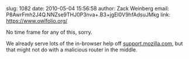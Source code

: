 slug:    1082
date:    2010-05-04 15:56:58
author:  Zack Weinberg
email:   P8AwrFmh2J4Q.NNZse9THJ0P3nva+.B3+jgEI0V9hfAdsuJMkg
link:     https://www.owlfolio.org/

No time frame for any of this, sorry.

We already serve lots of the in-browser help off <a
href="http://support.mozilla.com/">support.mozilla.com</a>, but that
might not do with a malicious router in the middle.
